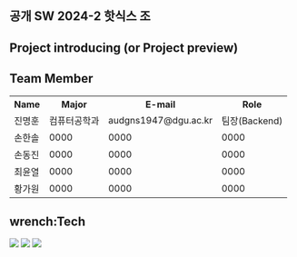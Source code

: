 ## 공개 SW 2024-2 핫식스 조 
<h2>Project introducing (or Project preview)</h2>

<h2>Team Member</h2>
  <table>
    <tr>
      <th scope=col>Name</th>
      <th scope=col>Major</th>
      <th scope=col>E-mail</th>
      <th scope=col>Role</th>
    </tr>
    <tr>
      <td>진명훈</td>
      <td>컴퓨터공학과</td>
      <td>audgns1947@dgu.ac.kr</td>
      <td>팀장(Backend)</td>
    </tr>
    <tr>
      <td>손한솔</td>
      <td>0000</td>
      <td>0000</td>
      <td>0000</td>
    </tr>
    <tr>
      <td>손동진</td>
      <td>0000</td>
      <td>0000</td>
      <td>0000</td>
    </tr>
    <tr>
      <td>최윤열</td>
      <td>0000</td>
      <td>0000</td>
      <td>0000</td>
    </tr>
    <tr>
      <td>황가원</td>
      <td>0000</td>
      <td>0000</td>
      <td>0000</td>
    </tr>
  </table>

## wrench:Tech

<img src="https://img.shields.io/badge/Github-000000?style=flat-square&logo=github&logoColor=white"/> <img src="https://img.shields.io/badge/SpringBoot-98dd6d?style=flat-square&logo=SpringBoot&logoColor=white"/> <img src="https://img.shields.io/badge/React-ff0101?style=flat-square&logo=React&logoColor=white"/>



